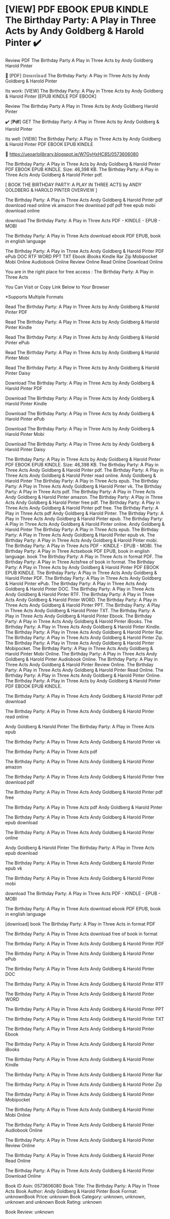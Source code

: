 # [VIEW] PDF EBOOK EPUB KINDLE The Birthday Party: A Play in Three Acts by  Andy Goldberg &  Harold Pinter ✔️
Review PDF The Birthday Party A Play in Three Acts by Andy Goldberg Harold Pinter

📨 [PDF] 𝔻𝕠𝕨𝕟𝕝𝕠𝕒𝕕 The Birthday Party: A Play in Three Acts by Andy Goldberg & Harold Pinter

Its work: [VIEW] The Birthday Party: A Play in Three Acts by Andy Goldberg & Harold Pinter [EPUB KINDLE PDF EBOOK]


Review The Birthday Party A Play in Three Acts by Andy Goldberg Harold Pinter

✔️ [𝐏𝐝𝐟] GET The Birthday Party: A Play in Three Acts by Andy Goldberg & Harold Pinter

Its well: [VIEW] The Birthday Party: A Play in Three Acts by Andy Goldberg & Harold Pinter PDF EBOOK EPUB KINDLE



📌 https://ueoarlolibrary.blogspot.ie/W7GyHxHC85/0573606080



The Birthday Party: A Play in Three Acts by Andy Goldberg & Harold Pinter PDF EBOOK EPUB KINDLE. Size: 46,398 KB. The Birthday Party: A Play in Three Acts Andy Goldberg & Harold Pinter pdf.

[ BOOK THE BIRTHDAY PARTY: A PLAY IN THREE ACTS by ANDY GOLDBERG & HAROLD PINTER OVERVIEW ]

The Birthday Party: A Play in Three Acts Andy Goldberg & Harold Pinter pdf download read online vk amazon free download pdf pdf free epub mobi download online

download The Birthday Party: A Play in Three Acts PDF - KINDLE - EPUB - MOBI

The Birthday Party: A Play in Three Acts download ebook PDF EPUB, book in english language

The Birthday Party: A Play in Three Acts Andy Goldberg & Harold Pinter PDF ePub DOC RTF WORD PPT TXT Ebook iBooks Kindle Rar Zip Mobipocket Mobi Online Audiobook Online Review Online Read Online Download Online

You are in the right place for free access : The Birthday Party: A Play in Three Acts

You Can Visit or Copy Link Below to Your Browser

*Supports Multiple Formats

Read The Birthday Party: A Play in Three Acts by Andy Goldberg & Harold Pinter PDF

Read The Birthday Party: A Play in Three Acts by Andy Goldberg & Harold Pinter Kindle

Read The Birthday Party: A Play in Three Acts by Andy Goldberg & Harold Pinter ePub

Read The Birthday Party: A Play in Three Acts by Andy Goldberg & Harold Pinter Mobi

Read The Birthday Party: A Play in Three Acts by Andy Goldberg & Harold Pinter Daisy

Download The Birthday Party: A Play in Three Acts by Andy Goldberg & Harold Pinter PDF

Download The Birthday Party: A Play in Three Acts by Andy Goldberg & Harold Pinter Kindle

Download The Birthday Party: A Play in Three Acts by Andy Goldberg & Harold Pinter ePub

Download The Birthday Party: A Play in Three Acts by Andy Goldberg & Harold Pinter Mobi

Download The Birthday Party: A Play in Three Acts by Andy Goldberg & Harold Pinter Daisy

The Birthday Party: A Play in Three Acts by Andy Goldberg & Harold Pinter PDF EBOOK EPUB KINDLE. Size: 46,398 KB. The Birthday Party: A Play in Three Acts Andy Goldberg & Harold Pinter pdf. The Birthday Party: A Play in Three Acts Andy Goldberg & Harold Pinter read online. Andy Goldberg & Harold Pinter The Birthday Party: A Play in Three Acts epub. The Birthday Party: A Play in Three Acts Andy Goldberg & Harold Pinter vk. The Birthday Party: A Play in Three Acts pdf. The Birthday Party: A Play in Three Acts Andy Goldberg & Harold Pinter amazon. The Birthday Party: A Play in Three Acts Andy Goldberg & Harold Pinter free pdf. The Birthday Party: A Play in Three Acts Andy Goldberg & Harold Pinter pdf free. The Birthday Party: A Play in Three Acts pdf Andy Goldberg & Harold Pinter. The Birthday Party: A Play in Three Acts Andy Goldberg & Harold Pinter epub. The Birthday Party: A Play in Three Acts Andy Goldberg & Harold Pinter online. Andy Goldberg & Harold Pinter The Birthday Party: A Play in Three Acts epub. The Birthday Party: A Play in Three Acts Andy Goldberg & Harold Pinter epub vk. The Birthday Party: A Play in Three Acts Andy Goldberg & Harold Pinter mobi. The Birthday Party: A Play in Three Acts PDF - KINDLE - EPUB - MOBI. The Birthday Party: A Play in Three Actsebook PDF EPUB, book in english language. book The Birthday Party: A Play in Three Acts in format PDF. The Birthday Party: A Play in Three Actsfree of book in format. The Birthday Party: A Play in Three Acts by Andy Goldberg & Harold Pinter PDF EBOOK EPUB KINDLE. The Birthday Party: A Play in Three Acts Andy Goldberg & Harold Pinter PDF. The Birthday Party: A Play in Three Acts Andy Goldberg & Harold Pinter ePub. The Birthday Party: A Play in Three Acts Andy Goldberg & Harold Pinter DOC. The Birthday Party: A Play in Three Acts Andy Goldberg & Harold Pinter RTF. The Birthday Party: A Play in Three Acts Andy Goldberg & Harold Pinter WORD. The Birthday Party: A Play in Three Acts Andy Goldberg & Harold Pinter PPT. The Birthday Party: A Play in Three Acts Andy Goldberg & Harold Pinter TXT. The Birthday Party: A Play in Three Acts Andy Goldberg & Harold Pinter Ebook. The Birthday Party: A Play in Three Acts Andy Goldberg & Harold Pinter iBooks. The Birthday Party: A Play in Three Acts Andy Goldberg & Harold Pinter Kindle. The Birthday Party: A Play in Three Acts Andy Goldberg & Harold Pinter Rar. The Birthday Party: A Play in Three Acts Andy Goldberg & Harold Pinter Zip. The Birthday Party: A Play in Three Acts Andy Goldberg & Harold Pinter Mobipocket. The Birthday Party: A Play in Three Acts Andy Goldberg & Harold Pinter Mobi Online. The Birthday Party: A Play in Three Acts Andy Goldberg & Harold Pinter Audiobook Online. The Birthday Party: A Play in Three Acts Andy Goldberg & Harold Pinter Review Online. The Birthday Party: A Play in Three Acts Andy Goldberg & Harold Pinter Read Online. The Birthday Party: A Play in Three Acts Andy Goldberg & Harold Pinter Online. The Birthday Party: A Play in Three Acts by Andy Goldberg & Harold Pinter PDF EBOOK EPUB KINDLE.

The Birthday Party: A Play in Three Acts Andy Goldberg & Harold Pinter pdf download

The Birthday Party: A Play in Three Acts Andy Goldberg & Harold Pinter read online

Andy Goldberg & Harold Pinter The Birthday Party: A Play in Three Acts epub

The Birthday Party: A Play in Three Acts Andy Goldberg & Harold Pinter vk

The Birthday Party: A Play in Three Acts pdf

The Birthday Party: A Play in Three Acts Andy Goldberg & Harold Pinter amazon

The Birthday Party: A Play in Three Acts Andy Goldberg & Harold Pinter free download pdf

The Birthday Party: A Play in Three Acts Andy Goldberg & Harold Pinter pdf free

The Birthday Party: A Play in Three Acts pdf Andy Goldberg & Harold Pinter

The Birthday Party: A Play in Three Acts Andy Goldberg & Harold Pinter epub download

The Birthday Party: A Play in Three Acts Andy Goldberg & Harold Pinter online

Andy Goldberg & Harold Pinter The Birthday Party: A Play in Three Acts epub download

The Birthday Party: A Play in Three Acts Andy Goldberg & Harold Pinter epub vk

The Birthday Party: A Play in Three Acts Andy Goldberg & Harold Pinter mobi

download The Birthday Party: A Play in Three Acts PDF - KINDLE - EPUB - MOBI

The Birthday Party: A Play in Three Acts download ebook PDF EPUB, book in english language

[download] book The Birthday Party: A Play in Three Acts in format PDF

The Birthday Party: A Play in Three Acts download free of book in format

The Birthday Party: A Play in Three Acts Andy Goldberg & Harold Pinter PDF

The Birthday Party: A Play in Three Acts Andy Goldberg & Harold Pinter ePub

The Birthday Party: A Play in Three Acts Andy Goldberg & Harold Pinter DOC

The Birthday Party: A Play in Three Acts Andy Goldberg & Harold Pinter RTF

The Birthday Party: A Play in Three Acts Andy Goldberg & Harold Pinter WORD

The Birthday Party: A Play in Three Acts Andy Goldberg & Harold Pinter PPT

The Birthday Party: A Play in Three Acts Andy Goldberg & Harold Pinter TXT

The Birthday Party: A Play in Three Acts Andy Goldberg & Harold Pinter Ebook

The Birthday Party: A Play in Three Acts Andy Goldberg & Harold Pinter iBooks

The Birthday Party: A Play in Three Acts Andy Goldberg & Harold Pinter Kindle

The Birthday Party: A Play in Three Acts Andy Goldberg & Harold Pinter Rar

The Birthday Party: A Play in Three Acts Andy Goldberg & Harold Pinter Zip

The Birthday Party: A Play in Three Acts Andy Goldberg & Harold Pinter Mobipocket

The Birthday Party: A Play in Three Acts Andy Goldberg & Harold Pinter Mobi Online

The Birthday Party: A Play in Three Acts Andy Goldberg & Harold Pinter Audiobook Online

The Birthday Party: A Play in Three Acts Andy Goldberg & Harold Pinter Review Online

The Birthday Party: A Play in Three Acts Andy Goldberg & Harold Pinter Read Online

The Birthday Party: A Play in Three Acts Andy Goldberg & Harold Pinter Download Online

Book ID Asin: 0573606080
Book Title: The Birthday Party: A Play in Three Acts
Book Author: Andy Goldberg & Harold Pinter
Book Format: unknownBook Price: unknown
Book Category: unknown, unknown, unknown and unknown
Book Rating: unknown

Book Review: unknown
